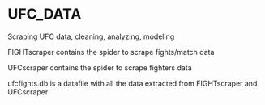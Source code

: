 # UFC_DATA
Scraping UFC data, cleaning, analyzing,  modeling

FIGHTscraper contains the spider to scrape fights/match data

UFCscraper contains the spider to scrape fighters data

ufcfights.db is a datafile with all the data extracted from FIGHTscraper and UFCscraper
